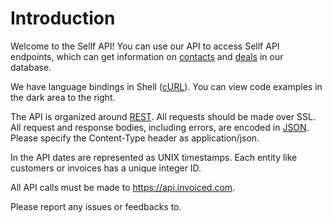 # Introduction

Welcome to the Sellf API! You can use our API to access Sellf API endpoints, which can get information on [contacts](#contacts) and [deals](#deals) in our database.

We have language bindings in Shell ([cURL](https://en.wikipedia.org/wiki/CURL)). You can view code examples in the dark area to the right.

The API is organized around [REST](http://en.wikipedia.org/wiki/Representational_State_Transfer). All requests should be made over SSL. All request and response bodies, including errors, are encoded in [JSON](https://en.wikipedia.org/wiki/JSON). Please specify the Content-Type header as application/json.

In the API dates are represented as UNIX timestamps. Each entity like customers or invoices has a unique integer ID.

All API calls must be made to https://api.invoiced.com.

Please report any issues or feedbacks to.